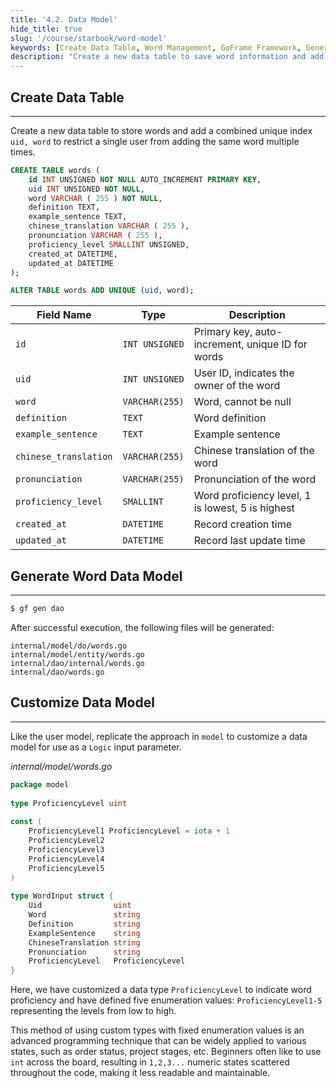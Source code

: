 ```yaml
---
title: '4.2. Data Model'
hide_title: true
slug: '/course/starbook/word-model'
keywords: [Create Data Table, Word Management, GoFrame Framework, Generate Data Model, Customize Data Model, Word Definition, Chinese Translation, Pronunciation Record, Proficiency Level, Programming Tips]
description: "Create a new data table to save word information and add a unique index to prevent users from adding duplicates. Generate a data model and customize the ProficiencyLevel type to represent word proficiency, defining five levels. This use of fixed enumeration values improves code readability and maintainability, applicable to various state scenarios."
---
```

## Create Data Table
---
Create a new data table to store words and add a combined unique index `uid, word` to restrict a single user from adding the same word multiple times.
```sql
CREATE TABLE words (
    id INT UNSIGNED NOT NULL AUTO_INCREMENT PRIMARY KEY,
    uid INT UNSIGNED NOT NULL,
    word VARCHAR ( 255 ) NOT NULL,
    definition TEXT,
    example_sentence TEXT,
    chinese_translation VARCHAR ( 255 ),
    pronunciation VARCHAR ( 255 ),
    proficiency_level SMALLINT UNSIGNED,
    created_at DATETIME,
    updated_at DATETIME
);

ALTER TABLE words ADD UNIQUE (uid, word);
```

| Field Name            | Type             | Description                         |
| --------------------- | ---------------- | ----------------------------------- |
| `id`                  | `INT UNSIGNED`   | Primary key, auto-increment, unique ID for words |
| `uid`                 | `INT UNSIGNED`   | User ID, indicates the owner of the word |
| `word`                | `VARCHAR(255)`   | Word, cannot be null                |
| `definition`          | `TEXT`           | Word definition                     |
| `example_sentence`    | `TEXT`           | Example sentence                    |
| `chinese_translation` | `VARCHAR(255)`   | Chinese translation of the word     |
| `pronunciation`       | `VARCHAR(255)`   | Pronunciation of the word           |
| `proficiency_level`   | `SMALLINT`       | Word proficiency level, 1 is lowest, 5 is highest |
| `created_at`          | `DATETIME`       | Record creation time                |
| `updated_at`          | `DATETIME`       | Record last update time             |

## Generate Word Data Model
---
```bash
$ gf gen dao
```

After successful execution, the following files will be generated:
```text
internal/model/do/words.go
internal/model/entity/words.go
internal/dao/internal/words.go
internal/dao/words.go
```

## Customize Data Model
---
Like the user model, replicate the approach in `model` to customize a data model for use as a `Logic` input parameter.

*internal/model/words.go*
```go
package model  
  
type ProficiencyLevel uint  
  
const (  
    ProficiencyLevel1 ProficiencyLevel = iota + 1  
    ProficiencyLevel2  
    ProficiencyLevel3
    ProficiencyLevel4
    ProficiencyLevel5
)  
  
type WordInput struct {  
    Uid                uint  
    Word               string  
    Definition         string  
    ExampleSentence    string  
    ChineseTranslation string  
    Pronunciation      string  
    ProficiencyLevel   ProficiencyLevel  
}
```

Here, we have customized a data type `ProficiencyLevel` to indicate word proficiency and have defined five enumeration values: `ProficiencyLevel1-5` representing the levels from low to high.

This method of using custom types with fixed enumeration values is an advanced programming technique that can be widely applied to various states, such as order status, project stages, etc. Beginners often like to use `int` across the board, resulting in `1,2,3...` numeric states scattered throughout the code, making it less readable and maintainable.